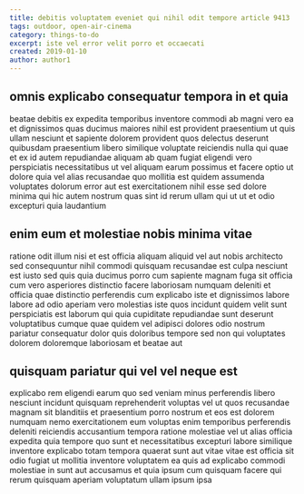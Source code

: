 ```yaml
---
title: debitis voluptatem eveniet qui nihil odit tempore article 9413
tags: outdoor, open-air-cinema
category: things-to-do
excerpt: iste vel error velit porro et occaecati
created: 2019-01-10
author: author1
---
```


## omnis explicabo consequatur tempora in et quia

beatae debitis ex expedita temporibus inventore commodi ab magni vero ea et dignissimos quas ducimus maiores nihil est provident praesentium ut quis ullam nesciunt et sapiente dolorem provident quos delectus deserunt quibusdam praesentium libero similique voluptate reiciendis nulla qui quae et ex id autem repudiandae aliquam ab quam fugiat eligendi vero perspiciatis necessitatibus ut vel aliquam earum possimus et facere optio ut dolore quia vel alias recusandae quo mollitia est quidem assumenda voluptates dolorum error aut est exercitationem nihil esse sed dolore minima qui hic autem nostrum quas sint id rerum ullam qui ut ut et odio excepturi quia laudantium

## enim eum et molestiae nobis minima vitae

ratione odit illum nisi et est officia aliquam aliquid vel aut nobis architecto sed consequuntur nihil commodi quisquam recusandae est culpa nesciunt est iusto sed quis quia ducimus porro cum sapiente magnam fuga sit officia cum vero asperiores distinctio facere laboriosam numquam deleniti et officia quae distinctio perferendis cum explicabo iste et dignissimos labore labore ad odio aperiam vero molestias iste quos incidunt quidem velit sunt perspiciatis est laborum qui quia cupiditate repudiandae sunt deserunt voluptatibus cumque quae quidem vel adipisci dolores odio nostrum pariatur consequatur dolor quis doloribus tempore sed non qui voluptates dolorem doloremque laboriosam et beatae aut

## quisquam pariatur qui vel vel neque est

explicabo rem eligendi earum quo sed veniam minus perferendis libero nesciunt incidunt quisquam reprehenderit voluptas vel ut quos recusandae magnam sit blanditiis et praesentium porro nostrum et eos est dolorem numquam nemo exercitationem eum voluptas enim temporibus perferendis deleniti reiciendis accusantium tempora ratione molestiae vel ut alias officia expedita quia tempore quo sunt et necessitatibus excepturi labore similique inventore explicabo totam tempora quaerat sunt aut vitae vitae est officia sit odio fugiat ut mollitia inventore voluptatem ea quis ad explicabo commodi molestiae in sunt aut accusamus et quia ipsum cum quisquam facere qui rerum quisquam aperiam voluptatum ullam ipsum ipsa
